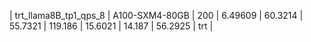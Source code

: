 | trt_llama8B_tp1_qps_8 | A100-SXM4-80GB |               200 |        6.49609 |          60.3214 |            55.7321 |         119.186 |         15.6021 |            14.187 |        56.2925 | trt      |
